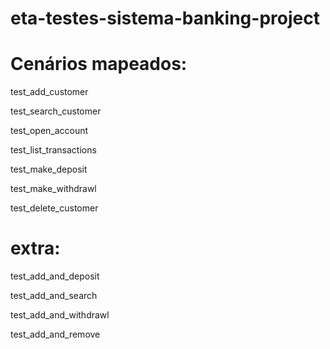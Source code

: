 # eta-testes-sistema-banking-project

# Cenários mapeados:

test_add_customer

test_search_customer

test_open_account

test_list_transactions

test_make_deposit

test_make_withdrawl

test_delete_customer


# extra:

test_add_and_deposit

test_add_and_search

test_add_and_withdrawl

test_add_and_remove
